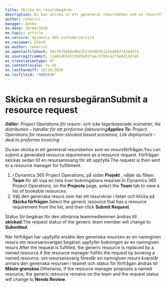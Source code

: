 ```yaml
---
title: Skicka en resursbegäran
description: Du kan skicka in ett genererat resursbehov som en resursförfrågan. Förfrågan skickas sedan till en resursansvarig för att uppfylla.
author: ruhercul
manager: Annbe
ms.date: 10/04/2020
ms.topic: article
ms.service: dynamics-365-customerservice
ms.reviewer: kfend
ms.author: ruhercul
ms.openlocfilehash: 94cf0f0d88e9be2522936b45122ed0037434d4f3
ms.sourcegitcommit: 11a61db54119503e82faec5f99c4273e8d1247e5
ms.translationtype: HT
ms.contentlocale: sv-SE
ms.lasthandoff: 10/16/2020
ms.locfileid: "4085434"
---
```

# <a name="submit-a-resource-request"></a><span data-ttu-id="3dc57-104">Skicka en resursbegäran</span><span class="sxs-lookup"><span data-stu-id="3dc57-104">Submit a resource request</span></span>

<span data-ttu-id="3dc57-105">_**Gäller:** Project Operations för resurs- och icke lagerbaserade scenarier, lite distribution – handlar för att proforma-fakturering_</span><span class="sxs-lookup"><span data-stu-id="3dc57-105">_**Applies To:** Project Operations for resource/non-stocked based scenarios, Lite deployment - deal to proforma invoicing_</span></span>

<span data-ttu-id="3dc57-106">Du kan skicka in ett genererat resursbehov som en resursförfrågan.</span><span class="sxs-lookup"><span data-stu-id="3dc57-106">You can submit a generated resource requirement as a resource request.</span></span> <span data-ttu-id="3dc57-107">Förfrågan skickas sedan till en resursansvarig för att uppfylla.</span><span class="sxs-lookup"><span data-stu-id="3dc57-107">The request is then sent to a resource manager for fulfillment.</span></span>

1. <span data-ttu-id="3dc57-108">I Dynamics 365 Project Operations, på sidan **Projekt** , väljer du fliken **Team** för att visa en lista över bokningsbara resurser.</span><span class="sxs-lookup"><span data-stu-id="3dc57-108">In Dynamics 365 Project Operations, on the **Projects** page, select the **Team** tab to view a list of bookable resources.</span></span> 
2. <span data-ttu-id="3dc57-109">Välj den generiska resurs som har ett resurskrav i listan och klicka på **Skicka förfrågan**.</span><span class="sxs-lookup"><span data-stu-id="3dc57-109">Select the generic resource that has a resource requirement from the list, and then click **Submit Request**.</span></span>

<span data-ttu-id="3dc57-110">Status för begäran för den allmänna teammedlemmen ändras till **skickad**.</span><span class="sxs-lookup"><span data-stu-id="3dc57-110">The request status of the generic team member will change to **Submitted**.</span></span>

<span data-ttu-id="3dc57-111">När förfrågan har uppfyllts ersätts den generiska resursen av en namngiven resurs om resursansvariges begäran uppfyller bokningen av en namngiven resurs.</span><span class="sxs-lookup"><span data-stu-id="3dc57-111">After the request is fulfilled, the generic resource is replaced by a named resource if the resource manager fulfills the request by booking a named resource.</span></span> <span data-ttu-id="3dc57-112">om resursansvarig föreslår en namngiven resurs kvarstår annars den generiska resursen i teamet och status för förfrågan ändras till **Måste granskas**.</span><span class="sxs-lookup"><span data-stu-id="3dc57-112">Otherwise, if the resource manager proposes a named resource, the generic resource remains on the team and the request status will change to **Needs Review**.</span></span>
